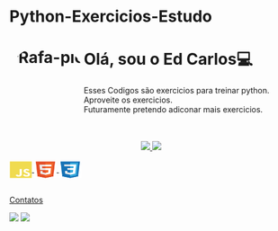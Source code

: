 # Python-Exercicios-Estudo
# <img align="left" alt="Rafa-pic" height="150" style="border-radius:50px;" src="https://cdn.discordapp.com/attachments/905166463705448482/986608730030374952/picasion.com_d6028dc31db44d30b27a51113b18ff50.gif"> Olá, sou o Ed Carlos💻

 Esses Codigos são exercicios para treinar python.<br>
 Aproveite os exercicios.<br>
 Futuramente pretendo adiconar mais exercicios.<br>
<br>
<br>
<div align="center">
  <a href="https://github.com/EdCarlosNunes">
  <img height="150em" src="https://github-readme-stats.vercel.app/api?username=EdCarlosNunes&show_icons=true&theme=aura&include_all_commits=true&count_private=true"/>
  <img height="150em" src="https://github-readme-stats.vercel.app/api/top-langs/?username=EdCarlosNunes&layout=compact&langs_count=7&theme=aura"/>
</div>
<div style="display: inline_block"><br>
  <img align="center" alt="Rafa-Js" height="30" width="40" src="https://raw.githubusercontent.com/devicons/devicon/master/icons/javascript/javascript-plain.svg">
  <img align="center" alt="Rafa-HTML" height="30" width="40" src="https://raw.githubusercontent.com/devicons/devicon/master/icons/html5/html5-original.svg">
  <img align="center" alt="Rafa-CSS" height="30" width="40" src="https://raw.githubusercontent.com/devicons/devicon/master/icons/css3/css3-original.svg">
</div>
  
  ##

 
<div> 
  <p>Contatos</p>
  <a href="https://www.linkedin.com/in/ed-carlos-nunes-almeida-418767125/" target="_blank"><img src="https://img.shields.io/badge/-LinkedIn-%230077B5?style=for-the-badge&logo=linkedin&logoColor=white" target="_blank"></a> 
  <a href="Ed.carlos.git@gmail.com" target="_blank"><img src="https://img.shields.io/badge/Gmail-D14836?style=for-the-badge&logo=gmail&logoColor=white" target="_blank"></a> 
 
